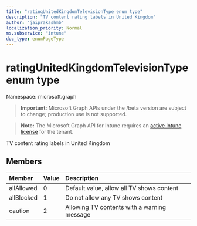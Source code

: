 ```yaml
---
title: "ratingUnitedKingdomTelevisionType enum type"
description: "TV content rating labels in United Kingdom"
author: "jaiprakashmb"
localization_priority: Normal
ms.subservice: "intune"
doc_type: enumPageType
---
```


# ratingUnitedKingdomTelevisionType enum type

Namespace: microsoft.graph
> **Important:** Microsoft Graph APIs under the /beta version are subject to change; production use is not supported.

> **Note:** The Microsoft Graph API for Intune requires an [active Intune license](https://go.microsoft.com/fwlink/?linkid=839381) for the tenant.


TV content rating labels in United Kingdom

## Members
|Member|Value|Description|
|:---|:---|:---|
|allAllowed|0|Default value, allow all TV shows content|
|allBlocked|1|Do not allow any TV shows content|
|caution|2|Allowing TV contents with a warning message|
